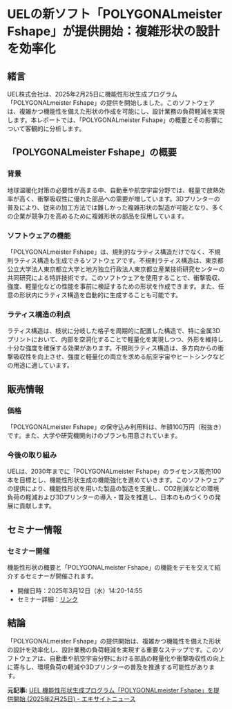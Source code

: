 # UELの新ソフト「POLYGONALmeister Fshape」が提供開始：複雑形状の設計を効率化

## 緒言

UEL株式会社は、2025年2月25日に機能性形状生成プログラム「POLYGONALmeister Fshape」の提供を開始しました。このソフトウェアは、複雑かつ機能性を備えた形状の作成を可能にし、設計業務の負荷軽減を実現します。本レポートでは、「POLYGONALmeister Fshape」の概要とその影響について客観的に分析します。

## 「POLYGONALmeister Fshape」の概要

### 背景

地球温暖化対策の必要性が高まる中、自動車や航空宇宙分野では、軽量で放熱効率が高く、衝撃吸収性に優れた部品への需要が増しています。3Dプリンターの普及により、従来の加工方法では難しかった複雑形状の製造が可能となり、多くの企業が競争力を高めるために複雑形状の部品を採用しています。

### ソフトウェアの機能

「POLYGONALmeister Fshape」は、規則的なラティス構造だけでなく、不規則ラティス構造も生成できるソフトウェアです。不規則ラティス構造は、東京都公立大学法人東京都立大学と地方独立行政法人東京都立産業技術研究センターの共同研究による特許技術です。このソフトウェアを使用することで、衝撃吸収、強度、軽量化などの性能を事前に検証するための形状を作成できます。また、任意の形状内にラティス構造を自動的に生成することも可能です。

### ラティス構造の利点

ラティス構造は、枝状に分岐した格子を周期的に配置した構造で、特に金属3Dプリントにおいて、内部を空洞化することで軽量化を実現しつつ、外形を維持し十分な強度を確保する効果があります。不規則ラティス構造は、多方向からの衝撃吸収性を向上させ、強度と軽量化の両立を求める航空宇宙やヒートシンクなどの用途に適しています。

## 販売情報

### 価格

「POLYGONALmeister Fshape」の保守込み利用料は、年額100万円（税抜き）です。また、大学や研究機関向けのプランも用意されています。

### 今後の取り組み

UELは、2030年までに「POLYGONALmeister Fshape」のライセンス販売100本を目標とし、機能性形状生成の機能強化を進めていきます。このソフトウェアの提供により、機能性形状を用いた製品の製造を支援し、CO2削減などの環境負荷の軽減および3Dプリンターの導入・普及を推進し、日本のものづくりの発展に貢献します。

## セミナー情報

### セミナー開催

機能性形状の概要と「POLYGONALmeister Fshape」の機能をデモを交えて紹介するセミナーが開催されます。

- 開催日時：2025年3月12日（水）14:20-14:55
- セミナー詳細：[リンク](https://www.biprogy-uel.co.jp/event/250312.html)

## 結論

「POLYGONALmeister Fshape」の提供開始は、複雑かつ機能性を備えた形状の設計を効率化し、設計業務の負荷軽減を実現する重要なステップです。このソフトウェアは、自動車や航空宇宙分野における部品の軽量化や衝撃吸収性の向上に寄与し、環境負荷の軽減や3Dプリンターの普及を推進する可能性があります。

**元記事:** [UEL 機能性形状生成プログラム「POLYGONALmeister Fshape」を提供開始 (2025年2月25日) - エキサイトニュース](https://www.excite.co.jp/news/article/Kyodo_prw_202502254649/)